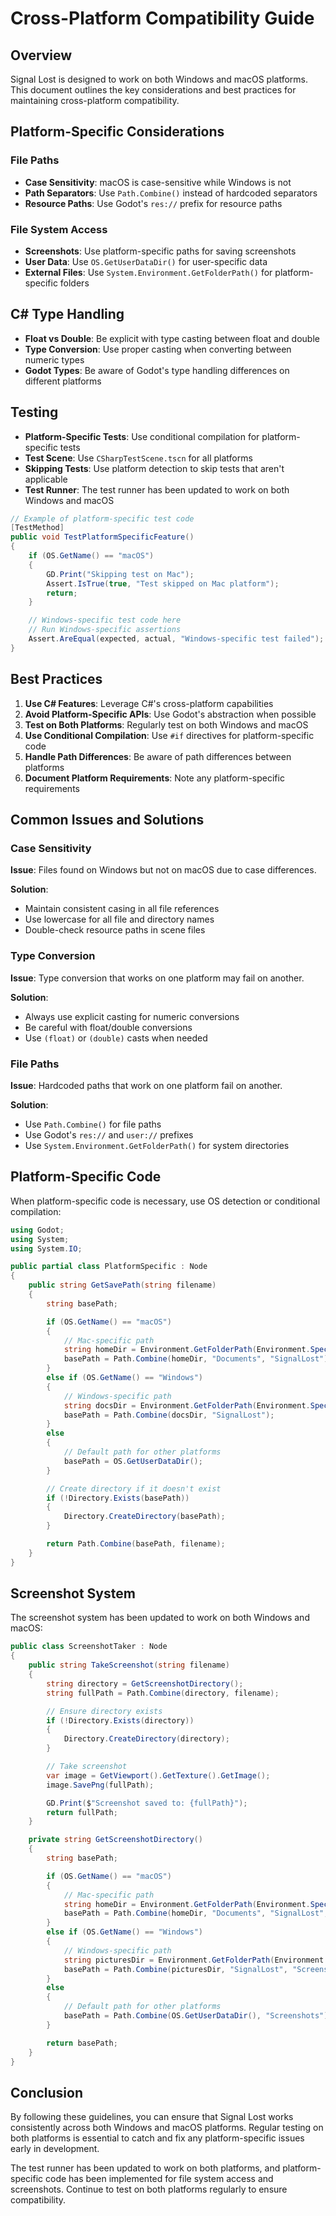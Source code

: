 # Cross-Platform Compatibility Guide

## Overview

Signal Lost is designed to work on both Windows and macOS platforms. This document outlines the key considerations and best practices for maintaining cross-platform compatibility.

## Platform-Specific Considerations

### File Paths

- **Case Sensitivity**: macOS is case-sensitive while Windows is not
- **Path Separators**: Use `Path.Combine()` instead of hardcoded separators
- **Resource Paths**: Use Godot's `res://` prefix for resource paths

### File System Access

- **Screenshots**: Use platform-specific paths for saving screenshots
- **User Data**: Use `OS.GetUserDataDir()` for user-specific data
- **External Files**: Use `System.Environment.GetFolderPath()` for platform-specific folders

## C# Type Handling

- **Float vs Double**: Be explicit with type casting between float and double
- **Type Conversion**: Use proper casting when converting between numeric types
- **Godot Types**: Be aware of Godot's type handling differences on different platforms

## Testing

- **Platform-Specific Tests**: Use conditional compilation for platform-specific tests
- **Test Scene**: Use `CSharpTestScene.tscn` for all platforms
- **Skipping Tests**: Use platform detection to skip tests that aren't applicable
- **Test Runner**: The test runner has been updated to work on both Windows and macOS

```csharp
// Example of platform-specific test code
[TestMethod]
public void TestPlatformSpecificFeature()
{
    if (OS.GetName() == "macOS")
    {
        GD.Print("Skipping test on Mac");
        Assert.IsTrue(true, "Test skipped on Mac platform");
        return;
    }

    // Windows-specific test code here
    // Run Windows-specific assertions
    Assert.AreEqual(expected, actual, "Windows-specific test failed");
}
```

## Best Practices

1. **Use C# Features**: Leverage C#'s cross-platform capabilities
2. **Avoid Platform-Specific APIs**: Use Godot's abstraction when possible
3. **Test on Both Platforms**: Regularly test on both Windows and macOS
4. **Use Conditional Compilation**: Use `#if` directives for platform-specific code
5. **Handle Path Differences**: Be aware of path differences between platforms
6. **Document Platform Requirements**: Note any platform-specific requirements

## Common Issues and Solutions

### Case Sensitivity

**Issue**: Files found on Windows but not on macOS due to case differences.

**Solution**:

- Maintain consistent casing in all file references
- Use lowercase for all file and directory names
- Double-check resource paths in scene files

### Type Conversion

**Issue**: Type conversion that works on one platform may fail on another.

**Solution**:

- Always use explicit casting for numeric conversions
- Be careful with float/double conversions
- Use `(float)` or `(double)` casts when needed

### File Paths

**Issue**: Hardcoded paths that work on one platform fail on another.

**Solution**:

- Use `Path.Combine()` for file paths
- Use Godot's `res://` and `user://` prefixes
- Use `System.Environment.GetFolderPath()` for system directories

## Platform-Specific Code

When platform-specific code is necessary, use OS detection or conditional compilation:

```csharp
using Godot;
using System;
using System.IO;

public partial class PlatformSpecific : Node
{
    public string GetSavePath(string filename)
    {
        string basePath;

        if (OS.GetName() == "macOS")
        {
            // Mac-specific path
            string homeDir = Environment.GetFolderPath(Environment.SpecialFolder.Personal);
            basePath = Path.Combine(homeDir, "Documents", "SignalLost");
        }
        else if (OS.GetName() == "Windows")
        {
            // Windows-specific path
            string docsDir = Environment.GetFolderPath(Environment.SpecialFolder.MyDocuments);
            basePath = Path.Combine(docsDir, "SignalLost");
        }
        else
        {
            // Default path for other platforms
            basePath = OS.GetUserDataDir();
        }

        // Create directory if it doesn't exist
        if (!Directory.Exists(basePath))
        {
            Directory.CreateDirectory(basePath);
        }

        return Path.Combine(basePath, filename);
    }
}
```

## Screenshot System

The screenshot system has been updated to work on both Windows and macOS:

```csharp
public class ScreenshotTaker : Node
{
    public string TakeScreenshot(string filename)
    {
        string directory = GetScreenshotDirectory();
        string fullPath = Path.Combine(directory, filename);

        // Ensure directory exists
        if (!Directory.Exists(directory))
        {
            Directory.CreateDirectory(directory);
        }

        // Take screenshot
        var image = GetViewport().GetTexture().GetImage();
        image.SavePng(fullPath);

        GD.Print($"Screenshot saved to: {fullPath}");
        return fullPath;
    }

    private string GetScreenshotDirectory()
    {
        string basePath;

        if (OS.GetName() == "macOS")
        {
            // Mac-specific path
            string homeDir = Environment.GetFolderPath(Environment.SpecialFolder.Personal);
            basePath = Path.Combine(homeDir, "Documents", "SignalLost", "Screenshots");
        }
        else if (OS.GetName() == "Windows")
        {
            // Windows-specific path
            string picturesDir = Environment.GetFolderPath(Environment.SpecialFolder.MyPictures);
            basePath = Path.Combine(picturesDir, "SignalLost", "Screenshots");
        }
        else
        {
            // Default path for other platforms
            basePath = Path.Combine(OS.GetUserDataDir(), "Screenshots");
        }

        return basePath;
    }
}
```

## Conclusion

By following these guidelines, you can ensure that Signal Lost works consistently across both Windows and macOS platforms. Regular testing on both platforms is essential to catch and fix any platform-specific issues early in development.

The test runner has been updated to work on both platforms, and platform-specific code has been implemented for file system access and screenshots. Continue to test on both platforms regularly to ensure compatibility.
